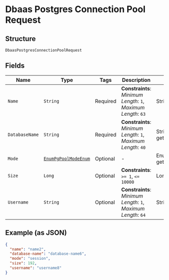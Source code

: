 
# Dbaas Postgres Connection Pool Request

## Structure

`DbaasPostgresConnectionPoolRequest`

## Fields

| Name | Type | Tags | Description | Getter | Setter |
|  --- | --- | --- | --- | --- | --- |
| `Name` | `String` | Required | **Constraints**: *Minimum Length*: `1`, *Maximum Length*: `63` | String getName() | setName(String name) |
| `DatabaseName` | `String` | Required | **Constraints**: *Minimum Length*: `1`, *Maximum Length*: `40` | String getDatabaseName() | setDatabaseName(String databaseName) |
| `Mode` | [`EnumPgPoolModeEnum`](../../doc/models/enum-pg-pool-mode-enum.md) | Optional | - | EnumPgPoolModeEnum getMode() | setMode(EnumPgPoolModeEnum mode) |
| `Size` | `Long` | Optional | **Constraints**: `>= 1`, `<= 10000` | Long getSize() | setSize(Long size) |
| `Username` | `String` | Optional | **Constraints**: *Minimum Length*: `1`, *Maximum Length*: `64` | String getUsername() | setUsername(String username) |

## Example (as JSON)

```json
{
  "name": "name2",
  "database-name": "database-name6",
  "mode": "session",
  "size": 192,
  "username": "username8"
}
```

